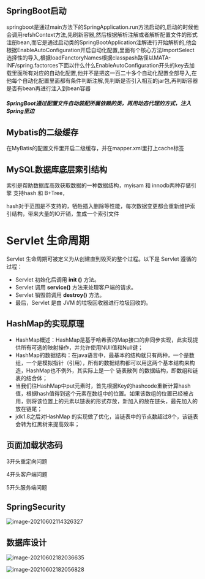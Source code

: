 ## SpringBoot启动

springboot是通过main方法下的SpringApplication.run方法启动的,启动的时候他会调用refshContext方法,先刷新容器,然后根据解析注解或者解析配置文件的形式注册bean,而它是通过启动类的SpringBootApplication注解进行开始解析的,他会根据EnableAutoConfiguration开启自动化配置,里面有个核心方法ImportSelect选择性的导入,根据loadFanctoryNames根据classpash路径以MATA-INF/spring.factorces下面以什么什么EnableAutoConfiguration开头的key去加载里面所有对应的自动化配置,他并不是把这一百二十多个自动化配置全部导入,在他每个自动化配置里面都有条件判断注解,先判断是否引入相互的jar包,再判断容器是否有bean再进行注入到bean容器

##### SpringBoot通过配置文件自动装配所属依赖的类，再用动态代理的方式，注入Spring里边

## Mybatis的二级缓存

在MyBatis的配置文件里开启二级缓存，并在mapper.xml里打上cache标签

## MySQL数据库底层索引结构

索引是帮助数据库高效获取数据的一种数据结构，myisam 和 innodb两种存储引擎 支持hash 和 B+Tree，

hash对于范围是不支持的，牺牲插入删除等性能，每次数据变更都会重新维护索引结构，带来大量的IO开销，生成一个索引文件

# Servlet 生命周期

Servlet 生命周期可被定义为从创建直到毁灭的整个过程。以下是 Servlet 遵循的过程：

- Servlet 初始化后调用 **init ()** 方法。
- Servlet 调用 **service()** 方法来处理客户端的请求。
- Servlet 销毁前调用 **destroy()** 方法。
- 最后，Servlet 是由 JVM 的垃圾回收器进行垃圾回收的。

## HashMap的实现原理

* HashMap概述：HashMap是基于哈希表的Map接口的非同步实现，此实现提供所有可选的映射操作，并允许使用NUll值和Null键；
* HashMap的数据结构：在java语言中，最基本的结构就只有两种，一个是数组，一个是模拟指针（引用），所有的数据结构都可以用这两个基本结构来构造，HashMap也不例外，其实际上是一个 链表散列 的数据结构，即数组和链表的结合体；
* 当我们往HashMap中put元素时，首先根据Key的hashcode重新计算hash值，根据hash值得到这个元素在数组中的位置。如果该数组的位置已经被占用，则将该位置上的元素以链表的形式存放，新加入的放在链头，最先加入的放在链尾；
* jdk1.8之后对HashMap 的实现做了优化，当链表中的节点数超过8个，该链表会转为红黑树来提高效率；

## 页面加载状态码

3开头重定向问题

4开头客户端问题

5开头服务端问题

## SpringSecurity

![image-20210602114326327](C:\Users\Administrator\AppData\Roaming\Typora\typora-user-images\image-20210602114326327.png)

## 数据库设计

![image-20210602182036635](C:\Users\Administrator\AppData\Roaming\Typora\typora-user-images\image-20210602182036635.png)

![image-20210602182056828](C:\Users\Administrator\AppData\Roaming\Typora\typora-user-images\image-20210602182056828.png)